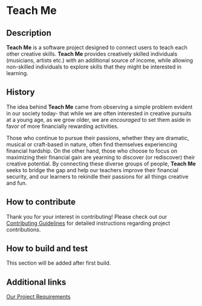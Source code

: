 # Teach Me

## Description
**Teach Me** is a software project designed to connect users to teach each other creative skills. **Teach Me** provides creatively skilled individuals (musicians, artists etc.) with an additional source of income, while allowing non-skilled individuals to explore skills that they might be interested in learning.

## History
The idea behind **Teach Me** came from observing a simple problem evident in our society today- that while we are often interested in creative pursuits at a young age, as we grow older, we are *encouraged* to set them aside in favor of more financially rewarding activities.

Those who continue to pursue their passions, whether they are dramatic, musical or craft-based in nature, often find themselves experiencing financial hardship. On the other hand, those who choose to focus on maximizing their financial gain are yearning to discover (or rediscover) their creative potential. By connecting these diverse groups of people, **Teach Me** seeks to bridge the gap and help our teachers improve their financial security, and our learners to rekindle their passions for all things creative and fun.

## How to contribute
Thank you for your interest in contributing! Please check out our [Contributing Guidelines](https://github.com/nyu-software-engineering/teach-me/blob/master/CONTRIBUTING.md) for detailed instructions regarding project contributions.

## How to build and test
This section will be added after first build.

## Additional links
[Our Project Requirements](https://github.com/nyu-software-engineering/teach-me/blob/master/REQUIREMENTS.md)